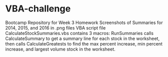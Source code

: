 # VBA-challenge
Bootcamp Repository for Week 3 Homework
Screenshots of Summaries for 2014, 2015, and 2016 in .png files
VBA script file CalculateStockSummaries.vbs contains 3 macros:
RunSummaries calls CalculateSummary to get a summary line for each stock in the worksheet, 
then calls CalculateGreatests to find the max percent increase, min percent increase, and largest volume stock in the worksheet.
